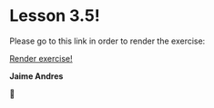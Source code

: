 # Lesson 3.5!

Please go to this link in order to render the exercise:

[Render exercise!](http://github.ekorre.org/2017-Google-Developer-Challenge/Lesson-3/5/headers.html)

**Jaime Andres**

:see_no_evil:
